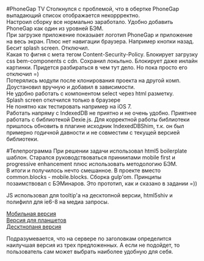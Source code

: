 #PhoneGap TV
Столкнулся с проблемой, что в обертке PhoneGap выпадающий список отображается некоррректно.<br>
Настроил сборку все нормально заработало. Удобно добавить PhoneGap как один из уровней БЭМ. <br>
При загрузке приложение показыает логотип PhoneGap и приложение на весь экран. Плюс нет навигации браузера. Например кнопки назад.<br>
Бесит splash screen. Отключил. <br>
Какая то фигня с мета тегом Content-Security-Policy. Блокирует загрузку css bem-components с cdn. Сохранил локьльно. Блокирует даже инлайн картинки. Придется разбираться в чем тут дело. Но пока просто его отключил =)<br>
Потерялись модули после клонирования проекта на другой комп. Доустановил вручную и добавил в зависимости. <br>
Не удобно работать с компонентом select через html разметку. <br>
Splash screen отклчился только в браузере <br>
Не понятно как тестировать например на iOS 7. <br>
Работать напряму с IndexedDB не приятно и не очень удобно. Приятнее работать с библиотекой Dexie.js. Для корректной работы 
библиотеки пришлось обновить в плагине исходник IndexedDBShim, т.к. он был примерно годичной давности и не совместим с текущей версией библиотеки.


#Телепрограмма
При решении задачи использовал html5 boilerplate шаблон. Старался руководствоваться приниипами
mobile first и progressive enhancement плюс использовать методологию БЭМ. <br>
В итоги и получилось нечто смешанное. В проекте вместо common.blocks - mobile.blocks. Сборка gulp'om. Принципы
позаимствовал с БЭМинаров. Это прототип, как и сказано в задании =))

JS использовал для tooltip'a на десктопной версии, html5shiv и полифилл для ie6-8 на медиа запросы.

[Мобильная версия](https://vchagaev.github.io/shri-task1-tv/mobile/index.html "Your TV shows")<br>
[Версия для планшетов](https://vchagaev.github.io/shri-task1-tv/pad/index.html "Your TV shows")<br>
[Десктнопаня версия](https://vchagaev.github.io/shri-task1-tv/desktop/index.html "Your TV shows")

Подразумевается, что на сервере по заголовкам определится наилучшая версия из трех предложенных. А если не подойдет, то пользователь сам может выбрать наиболее удобную для себя.
